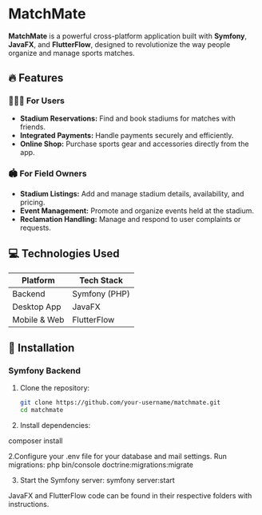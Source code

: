 # MatchMate

**MatchMate** is a powerful cross-platform application built with **Symfony**, **JavaFX**, and **FlutterFlow**, designed to revolutionize the way people organize and manage sports matches.

## 🔥 Features

### 🧑‍🤝‍🧑 For Users
- **Stadium Reservations:** Find and book stadiums for matches with friends.
- **Integrated Payments:** Handle payments securely and efficiently.
- **Online Shop:** Purchase sports gear and accessories directly from the app.

### 🏟️ For Field Owners
- **Stadium Listings:** Add and manage stadium details, availability, and pricing.
- **Event Management:** Promote and organize events held at the stadium.
- **Reclamation Handling:** Manage and respond to user complaints or requests.

## 💻 Technologies Used

| Platform     | Tech Stack         |
|--------------|--------------------|
| Backend      | Symfony (PHP)      |
| Desktop App  | JavaFX             |
| Mobile & Web | FlutterFlow        |

## 🚀 Installation

### Symfony Backend
1. Clone the repository:
   ```bash
   git clone https://github.com/your-username/matchmate.git
   cd matchmate

   
2. Install dependencies:

composer install

2.Configure your .env file for your database and mail settings.
Run migrations:
php bin/console doctrine:migrations:migrate

3. Start the Symfony server:
symfony server:start

JavaFX and FlutterFlow code can be found in their respective folders with instructions.



